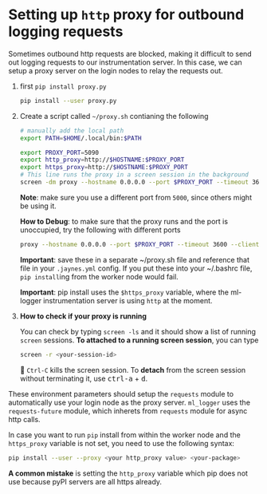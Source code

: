 # Setting up `http` proxy for outbound logging requests

Sometimes outbound http requests are blocked, making it difficult to send out logging requests to our instrumentation server. In this case, we can setup a proxy server on the login nodes to relay the requests out.

1. first `pip install proxy.py`

   ```bash
   pip install --user proxy.py
   ```
   
2. Create a script called  `~/proxy.sh` contianing the following
   
   
   ```bash
   # manually add the local path
   export PATH=$HOME/.local/bin:$PATH
   
   export PROXY_PORT=5090
   export http_proxy=http://$HOSTNAME:$PROXY_PORT
   export https_proxy=http://$HOSTNAME:$PROXY_PORT
   # This line runs the proxy in a screen session in the background
   screen -dm proxy --hostname 0.0.0.0 --port $PROXY_PORT --timeout 3600 --client-recvbuf-size 131072 --server-recvbuf-size 131072
   ```
   
   **Note**: make sure you use a different port from `5000`, since others might be using it.
   
   **How to Debug**: to make sure that the proxy runs and the port is unoccupied, try the following with different ports
   
   ```bash
   proxy --hostname 0.0.0.0 --port $PROXY_PORT --timeout 3600 --client-recvbuf-size 131072 --server-recvbuf-size 131072
   ```
   
   **Important**: save these in a separate ~/proxy.sh file and reference that file in your `.jaynes.yml` config. If you put these into your ~/.bashrc file, `pip install`ing from the worker node would fail. 
   
   **Important**: pip install uses the `$https_proxy` variable, where the ml-logger instrumentation server is using `http` at the moment.
   
3. **How to check if your proxy is running**

   You can check by typing `screen -ls` and it should show a list of running `screen` sessions. **To attached to a running screen session**, you can type
   
   ```bash
   screen -r <your-session-id>
   ```
   
   🚨 `Ctrl-C` kills the screen session. To **detach** from the screen session without terminating it, use <kbd>ctrl-a</kbd> + <kbd>d</kbd>.
   
These environment parameters should setup the `requests` module to automatically use your login node as the proxy server. `ml_logger` uses the `requests-future` module, which inherets from `requests` module for async http calls.

In case you want to run `pip` install from within the worker node and the `https_proxy` variable is not set, you need to use the following syntax:

```bash
pip install --user --proxy <your http_proxy value> <your-package>
```

**A common mistake** is setting the `http_proxy` variable which pip does not use because pyPI servers are all https already.
